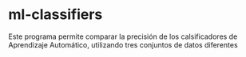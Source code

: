 # ml-classifiers
Este programa permite comparar la precisión de los calsificadores de Aprendizaje Automático, utilizando tres conjuntos de datos diferentes